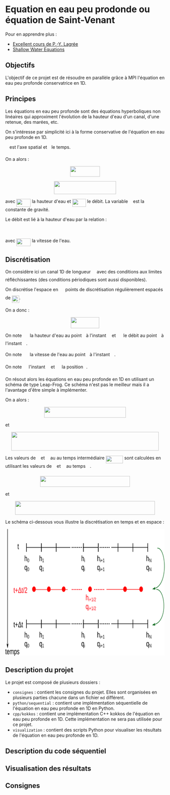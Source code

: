 # Equation en eau peu prodonde ou équation de Saint-Venant

Pour en apprendre plus :
- [Excellent cours de P.-Y. Lagrée](http://www.lmm.jussieu.fr/~lagree/COURS/MFEnv/code_C_saintvenant.pdf)
- [Shallow Water Equations](https://en.wikipedia.org/wiki/Shallow_water_equations)

## Objectifs

L'objectif de ce projet est de résoudre en parallèle grâce à MPI l'équation en eau peu profonde conservatrice en 1D.

## Principes

Les équations en eau peu profonde sont des équations hyperboliques non linéaires qui approximent l'évolution de la hauteur d'eau d'un canal, d'une retenue, des marées, etc. 

On s'intéresse par simplicité ici à la forme conservative de l'équation en eau peu profonde en 1D.

<img src=".extra//332cc365a4987aacce0ead01b8bdcc0b.svg?invert_in_darkmode" align=middle width=9.39498779999999pt height=14.15524440000002pt/> est l'axe spatial et <img src=".extra//4f4f4e395762a3af4575de74c019ebb5.svg?invert_in_darkmode" align=middle width=5.936097749999991pt height=20.221802699999984pt/> le temps.

On a alors :

<p align="center"><img src=".extra//da8b741226d5b438916942d8c424e5b8.svg?invert_in_darkmode" align=middle width=94.29268859999999pt height=33.81208709999999pt/></p>

<p align="center"><img src=".extra//ef31e6d98a2f7af7791da83dde005918.svg?invert_in_darkmode" align=middle width=196.4695524pt height=40.11819404999999pt/></p>

avec <img src=".extra//a27a154b65070f4fd50a9569305d300e.svg?invert_in_darkmode" align=middle width=44.89351679999999pt height=24.65753399999998pt/> la hauteur d'eau et <img src=".extra//1c1234bab9a0971ca47482c25920fffe.svg?invert_in_darkmode" align=middle width=43.35048959999999pt height=24.65753399999998pt/> le débit. La variable <img src=".extra//3cf4fbd05970446973fc3d9fa3fe3c41.svg?invert_in_darkmode" align=middle width=8.430376349999989pt height=14.15524440000002pt/> est la constante de gravité.

Le débit est lié à la hauteur d'eau par la relation :

<p align="center"><img src=".extra//eb771483475c6b6c5fb210a0c09d672c.svg?invert_in_darkmode" align=middle width=154.9943109pt height=16.438356pt/></p>

avec <img src=".extra//9a1205e73049dcbe49e500982405ce76.svg?invert_in_darkmode" align=middle width=44.832674699999984pt height=24.65753399999998pt/> la vitesse de l'eau.

## Discrétisation

On considère ici un canal 1D de longueur <img src=".extra//ddcb483302ed36a59286424aa5e0be17.svg?invert_in_darkmode" align=middle width=11.18724254999999pt height=22.465723500000017pt/> avec des conditions aux limites réfléchissantes (des conditions périodiques sont aussi disponibles).

On discrétise l'espace en <img src=".extra//f9c4988898e7f532b9f826a75014ed3c.svg?invert_in_darkmode" align=middle width=14.99998994999999pt height=22.465723500000017pt/> points de discrétisation régulièrement espacés de <img src=".extra//3919bbc84b8079e27194efe99a1f6a80.svg?invert_in_darkmode" align=middle width=23.09366069999999pt height=22.465723500000017pt/>.

On a donc :

<p align="center"><img src=".extra//652c1294ead7baca4fb8aada7d2e42b6.svg?invert_in_darkmode" align=middle width=90.2942568pt height=34.999293449999996pt/></p>

On note <img src=".extra//3604591fc2536fef0796984cbe7a104a.svg?invert_in_darkmode" align=middle width=17.59713779999999pt height=22.831056599999986pt/> la hauteur d'eau au point <img src=".extra//77a3b857d53fb44e33b53e4c8b68351a.svg?invert_in_darkmode" align=middle width=5.663225699999989pt height=21.68300969999999pt/> à l'instant <img src=".extra//55a049b8f161ae7cfeb0197d75aff967.svg?invert_in_darkmode" align=middle width=9.86687624999999pt height=14.15524440000002pt/> et <img src=".extra//a1ba3f6d4e7498de97c6dde4ffeb491d.svg?invert_in_darkmode" align=middle width=16.05411059999999pt height=21.839370299999988pt/> le débit au point <img src=".extra//77a3b857d53fb44e33b53e4c8b68351a.svg?invert_in_darkmode" align=middle width=5.663225699999989pt height=21.68300969999999pt/> à l'instant <img src=".extra//55a049b8f161ae7cfeb0197d75aff967.svg?invert_in_darkmode" align=middle width=9.86687624999999pt height=14.15524440000002pt/>.

On note <img src=".extra//6302bc0298881fdd4cf1954733ad3f9a.svg?invert_in_darkmode" align=middle width=17.53629569999999pt height=21.839370299999988pt/> la vitesse de l'eau au point <img src=".extra//77a3b857d53fb44e33b53e4c8b68351a.svg?invert_in_darkmode" align=middle width=5.663225699999989pt height=21.68300969999999pt/> à l'instant <img src=".extra//55a049b8f161ae7cfeb0197d75aff967.svg?invert_in_darkmode" align=middle width=9.86687624999999pt height=14.15524440000002pt/>.

On note <img src=".extra//27413cd33c6f718117d8fb364284f787.svg?invert_in_darkmode" align=middle width=14.06212004999999pt height=20.221802699999984pt/> l'instant <img src=".extra//55a049b8f161ae7cfeb0197d75aff967.svg?invert_in_darkmode" align=middle width=9.86687624999999pt height=14.15524440000002pt/> et <img src=".extra//9fc20fb1d3825674c6a279cb0d5ca636.svg?invert_in_darkmode" align=middle width=14.045887349999989pt height=14.15524440000002pt/> la position <img src=".extra//77a3b857d53fb44e33b53e4c8b68351a.svg?invert_in_darkmode" align=middle width=5.663225699999989pt height=21.68300969999999pt/>.

On résout alors les équations en eau peu profonde en 1D en utilisant un schéma de type Leap-Frog.
Ce schéma n'est pas le meilleur mais il a l'avantage d'être simple à implémenter.

On a alors :

<p align="center"><img src=".extra//02b0ee35d24218cb4db3b50b2281bfb1.svg?invert_in_darkmode" align=middle width=258.61056705pt height=33.62942055pt/></p>

et 

<p align="center"><img src=".extra//3bd3a7a05c89a5da6db5ad63c607dc3d.svg?invert_in_darkmode" align=middle width=465.36947489999994pt height=59.1786591pt/></p>

Les valeurs de <img src=".extra//d5c18a8ca1894fd3a7d25f242cbe8890.svg?invert_in_darkmode" align=middle width=7.928106449999989pt height=14.15524440000002pt/> et <img src=".extra//2ad9d098b937e46f9f58968551adac57.svg?invert_in_darkmode" align=middle width=9.47111549999999pt height=22.831056599999986pt/> au au temps intermédiaire <img src=".extra//e2786a754952ac6992cd3299d8ccb6a2.svg?invert_in_darkmode" align=middle width=54.61569629999999pt height=24.65753399999998pt/> sont calculées en utilisant les valeurs de <img src=".extra//d5c18a8ca1894fd3a7d25f242cbe8890.svg?invert_in_darkmode" align=middle width=7.928106449999989pt height=14.15524440000002pt/> et <img src=".extra//2ad9d098b937e46f9f58968551adac57.svg?invert_in_darkmode" align=middle width=9.47111549999999pt height=22.831056599999986pt/> au temps <img src=".extra//55a049b8f161ae7cfeb0197d75aff967.svg?invert_in_darkmode" align=middle width=9.86687624999999pt height=14.15524440000002pt/>.

<p align="center"><img src=".extra//44137b708da8839b777c8ca64ff621c0.svg?invert_in_darkmode" align=middle width=283.8912186pt height=34.750915649999996pt/></p>

et

<p align="center"><img src=".extra//ee822ec16cfd1ae6da776916e452a097.svg?invert_in_darkmode" align=middle width=441.8228446499999pt height=42.668194799999995pt/></p>

Le schéma ci-dessous vous illustre la discrétisation en temps et en espace :

<img src="../../support/materiel/shallow_water_discretization.svg" height="400">

## Description du projet

Le projet est composé de plusieurs dossiers :

- `consignes` :  contient les consignes du projet. Elles sont organisées en plusieurs parties chacune dans un fichier `md` différent.
- `python/sequential` : contient une implémentation séquentielle de l'équation en eau peu profonde en 1D en Python.
- `cpp/kokkos` : contient une implémentation C++ kokkos de l'équation en eau peu profonde en 1D. Cette implémentation ne sera pas utilisée pour ce projet.
- `visualization` : contient des scripts Python pour visualiser les résultats de l'équation en eau peu profonde en 1D.

## Description du code séquentiel

## Visualisation des résultats

## Consignes








